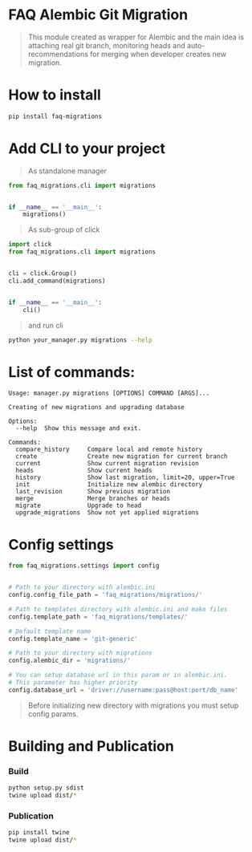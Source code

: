 # FAQ Alembic Git Migration

> This module created as wrapper for Alembic and the main idea is 
> attaching real git branch, monitoring heads and auto-recommendations 
> for merging when developer creates new migration.

# How to install
```bash
pip install faq-migrations
```

# Add CLI to your project
> As standalone manager

```python
from faq_migrations.cli import migrations


if __name__ == '__main__':
    migrations()
```

> As sub-group of click
```python
import click
from faq_migrations.cli import migrations


cli = click.Group()
cli.add_command(migrations)


if __name__ == '__main__':
    cli()
```

> and run cli

```bash
python your_manager.py migrations --help
```

# List of commands:
```
Usage: manager.py migrations [OPTIONS] COMMAND [ARGS]...

Creating of new migrations and upgrading database

Options:
  --help  Show this message and exit.

Commands:
  compare_history     Compare local and remote history
  create              Create new migration for current branch
  current             Show current migration revision
  heads               Show current heads
  history             Show last migration, limit=20, upper=True
  init                Initialize new alembic directory
  last_revision       Show previous migration
  merge               Merge branches or heads
  migrate             Upgrade to head
  upgrade_migrations  Show not yet applied migrations
```

# Config settings
```python
from faq_migrations.settings import config


# Path to your directory with alembic.ini
config.config_file_path = 'faq_migrations/migrations/' 

# Path to templates directory with alembic.ini and mako files
config.template_path = 'faq_migrations/templates/'

# Default template name
config.template_name = 'git-generic'

# Path to your directory with migrations
config.alembic_dir = 'migrations/'

# You can setup database url in this param or in alembic.ini.
# This parameter has higher priority
config.database_url = 'driver://username:pass@host:port/db_name'
```
> Before initializing new directory with migrations you must setup config 
> params.


# Building and Publication

### Build
```bash
python setup.py sdist
twine upload dist/*
```

### Publication
```bash
pip install twine
twine upload dist/*  
```